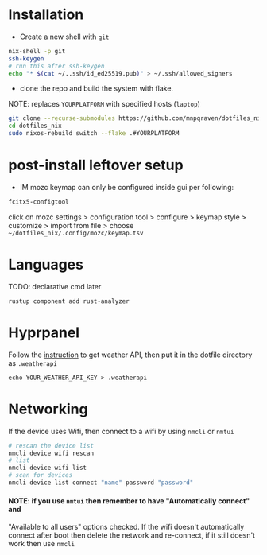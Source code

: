 # Installation


- Create a new shell with `git`

```bash
nix-shell -p git
ssh-keygen
# run this after ssh-keygen
echo "* $(cat ~/..ssh/id_ed25519.pub)" > ~/.ssh/allowed_signers
```

- clone the repo and build the system with flake.

NOTE: replaces `YOURPLATFORM` with specified hosts (`laptop`)

```bash
git clone --recurse-submodules https://github.com/mnpqraven/dotfiles_nix.git
cd dotfiles_nix
sudo nixos-rebuild switch --flake .#YOURPLATFORM
```

# post-install leftover setup

- IM
mozc keymap can only be configured inside gui per following:

```bash
fcitx5-configtool

```

click on mozc settings > configuration tool > configure > keymap style >
customize > import from file > choose `~/dotfiles_nix/.config/mozc/keymap.tsv`

# Languages
TODO: declarative cmd later
```
rustup component add rust-analyzer
```

# Hyprpanel
Follow the
[instruction](https://hyprpanel.com/help/faq.html#my-weather-is-not-displaying-any-information-or-is-showing-the-wrong-information-what-is-going-on)
to get weather API, then put it in the dotfile directory as `.weatherapi`
```
echo YOUR_WEATHER_API_KEY > .weatherapi
```

# Networking
If the device uses Wifi, then connect to a wifi by using `nmcli` or `nmtui`
```bash
# rescan the device list
nmcli device wifi rescan
# list
nmcli device wifi list
# scan for devices
nmcli device list connect "name" password "password"
```

#### NOTE: if you use `nmtui` then remember to have "Automatically connect" and
"Available to all users" options checked. If the wifi doesn't automatically
connect after boot then delete the network and re-connect, if it still doesn't
work then use `nmcli`
